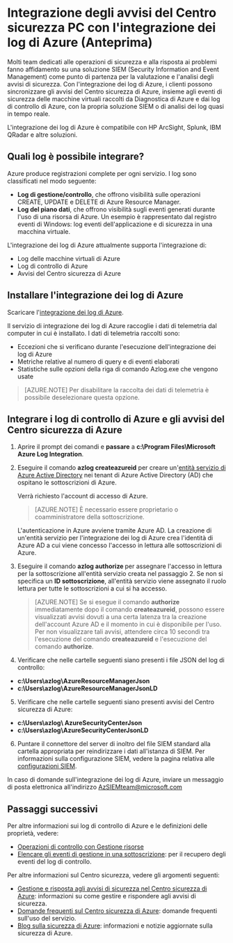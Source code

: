 <properties
   pageTitle="Integrazione degli avvisi del Centro sicurezza di Azure con l'integrazione dei log di Azure (Anteprima) | Microsoft Azure"
   description="Questo articolo consente di iniziare a usare gli avvisi del Centro sicurezza con l'integrazione dei log di Azure."
   services="security-center"
   documentationCenter="na"
   authors="TerryLanfear"
   manager="MBaldwin"
   editor=""/> 

<tags
   ms.service="security-center"
   ms.devlang="na"
   ms.topic="article"
   ms.tgt_pltfrm="na"
   ms.workload="na"
   ms.date="08/08/2016"
   ms.author="terrylan"/>

# Integrazione degli avvisi del Centro sicurezza PC con l'integrazione dei log di Azure (Anteprima)

Molti team dedicati alle operazioni di sicurezza e alla risposta ai problemi fanno affidamento su una soluzione SIEM (Security Information and Event Management) come punto di partenza per la valutazione e l'analisi degli avvisi di sicurezza. Con l'integrazione dei log di Azure, i clienti possono sincronizzare gli avvisi del Centro sicurezza di Azure, insieme agli eventi di sicurezza delle macchine virtuali raccolti da Diagnostica di Azure e dai log di controllo di Azure, con la propria soluzione SIEM o di analisi dei log quasi in tempo reale.

L'integrazione dei log di Azure è compatibile con HP ArcSight, Splunk, IBM QRadar e altre soluzioni.

## Quali log è possibile integrare?

Azure produce registrazioni complete per ogni servizio. I log sono classificati nel modo seguente:

- **Log di gestione/controllo**, che offrono visibilità sulle operazioni CREATE, UPDATE e DELETE di Azure Resource Manager.
- **Log del piano dati**, che offrono visibilità sugli eventi generati durante l'uso di una risorsa di Azure. Un esempio è rappresentato dal registro eventi di Windows: log eventi dell'applicazione e di sicurezza in una macchina virtuale.

L'integrazione dei log di Azure attualmente supporta l'integrazione di:

- Log delle macchine virtuali di Azure
- Log di controllo di Azure
- Avvisi del Centro sicurezza di Azure

## Installare l'integrazione dei log di Azure

Scaricare l'[integrazione dei log di Azure](https://www.microsoft.com/download/details.aspx?id=53324).

Il servizio di integrazione dei log di Azure raccoglie i dati di telemetria dal computer in cui è installato. I dati di telemetria raccolti sono:

- Eccezioni che si verificano durante l'esecuzione dell'integrazione dei log di Azure
- Metriche relative al numero di query e di eventi elaborati
- Statistiche sulle opzioni della riga di comando Azlog.exe che vengono usate

> [AZURE.NOTE] Per disabilitare la raccolta dei dati di telemetria è possibile deselezionare questa opzione.

## Integrare i log di controllo di Azure e gli avvisi del Centro sicurezza di Azure

1. Aprire il prompt dei comandi e **passare** a **c:\\Program Files\\Microsoft Azure Log Integration**.

2. Eseguire il comando **azlog createazureid** per creare un'[entità servizio di Azure Active Directory](../active-directory/active-directory-application-objects.md) nei tenant di Azure Active Directory (AD) che ospitano le sottoscrizioni di Azure.

    Verrà richiesto l'account di accesso di Azure.

    > [AZURE.NOTE] È necessario essere proprietario o coamministratore della sottoscrizione.

    L'autenticazione in Azure avviene tramite Azure AD. La creazione di un'entità servizio per l'integrazione dei log di Azure crea l'identità di Azure AD a cui viene concesso l'accesso in lettura alle sottoscrizioni di Azure.

3. Eseguire il comando **azlog authorize <ID sottoscrizione>** per assegnare l'accesso in lettura per la sottoscrizione all'entità servizio creata nel passaggio 2. Se non si specifica un **ID sottoscrizione**, all'entità servizio viene assegnato il ruolo lettura per tutte le sottoscrizioni a cui si ha accesso.

    > [AZURE.NOTE] Se si esegue il comando **authorize** immediatamente dopo il comando **createazureid**, possono essere visualizzati avvisi dovuti a una certa latenza tra la creazione dell'account Azure AD e il momento in cui è disponibile per l'uso. Per non visualizzare tali avvisi, attendere circa 10 secondi tra l'esecuzione del comando **createazureid** e l'esecuzione del comando **authorize**.

4. Verificare che nelle cartelle seguenti siano presenti i file JSON del log di controllo:

  - **c:\\Users\\azlog\\AzureResourceManagerJson**
  - **c:\\Users\\azlog\\AzureResourceManagerJsonLD**

5. Verificare che nelle cartelle seguenti siano presenti avvisi del Centro sicurezza di Azure:

  - **c:\\Users\\azlog\\ AzureSecurityCenterJson**
  - **c:\\Users\\azlog\\AzureSecurityCenterJsonLD**

6. Puntare il connettore del server di inoltro del file SIEM standard alla cartella appropriata per reindirizzare i dati all'istanza di SIEM. Per informazioni sulla configurazione SIEM, vedere la pagina relativa alle [configurazioni SIEM](https://azsiempublicdrops.blob.core.windows.net/drops/ALL.htm).

In caso di domande sull'integrazione dei log di Azure, inviare un messaggio di posta elettronica all'indirizzo [AzSIEMteam@microsoft.com](mailto:AzSIEMteam@microsoft.com)

## Passaggi successivi

Per altre informazioni sui log di controllo di Azure e le definizioni delle proprietà, vedere:

- [Operazioni di controllo con Gestione risorse](../resource-group-audit.md)
- [Elencare gli eventi di gestione in una sottoscrizione](https://msdn.microsoft.com/library/azure/dn931934.aspx): per il recupero degli eventi del log di controllo.

Per altre informazioni sul Centro sicurezza, vedere gli argomenti seguenti:

- [Gestione e risposta agli avvisi di sicurezza nel Centro sicurezza di Azure](security-center-managing-and-responding-alerts.md): informazioni su come gestire e rispondere agli avvisi di sicurezza.
- [Domande frequenti sul Centro sicurezza di Azure](security-center-faq.md): domande frequenti sull'uso del servizio.
- [Blog sulla sicurezza di Azure](http://blogs.msdn.com/b/azuresecurity/): informazioni e notizie aggiornate sulla sicurezza di Azure.

<!---HONumber=AcomDC_0921_2016-->